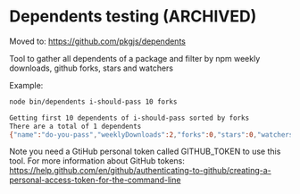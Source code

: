 # Dependents testing (ARCHIVED)

Moved to: https://github.com/pkgjs/dependents

Tool to gather all dependents of a package and filter by npm weekly downloads,
github forks, stars and watchers

Example:

```sh
node bin/dependents i-should-pass 10 forks

Getting first 10 dependents of i-should-pass sorted by forks
There are a total of 1 dependents
{"name":"do-you-pass","weeklyDownloads":2,"forks":0,"stars":0,"watchers":0}
```

Note you need a GtiHub personal token called GITHUB_TOKEN to use this tool. For
more information about GitHub tokens:
<https://help.github.com/en/github/authenticating-to-github/creating-a-personal-access-token-for-the-command-line>
